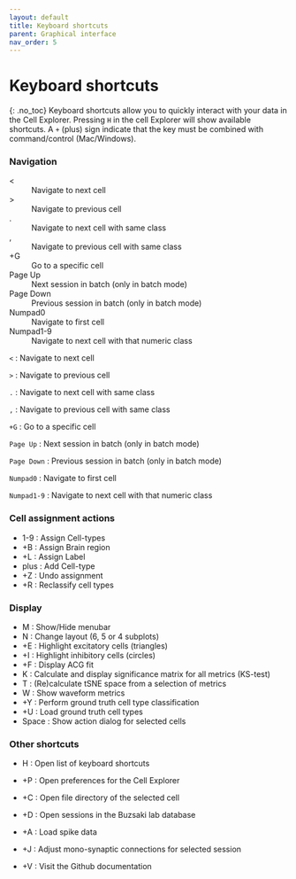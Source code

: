 ```yaml
---
layout: default
title: Keyboard shortcuts
parent: Graphical interface
nav_order: 5
---
```

# Keyboard shortcuts
{: .no_toc}
Keyboard shortcuts allow you to quickly interact with your data in the Cell Explorer. Pressing `H` in the cell Explorer will show available shortcuts. A `+` (plus) sign indicate that the key must be combined with command/control (Mac/Windows).

### Navigation
<dl>
  <dt><</dt>
  <dd>Navigate to next cell</dd>
  <dt>></dt>
  <dd>Navigate to previous cell</dd>
  <dt>.</dt>
  <dd>Navigate to next cell with same class</dd>
  <dt>,</dt>
  <dd>Navigate to previous cell with same class</dd>
  <dt>+G</dt>
  <dd>Go to a specific cell</dd>
  <dt>Page Up</dt>
  <dd>Next session in batch (only in batch mode)</dd>
  <dt>Page Down</dt>
  <dd>Previous session in batch (only in batch mode)</dd>
  <dt>Numpad0</dt>
  <dd>Navigate to first cell</dd>
  <dt>Numpad1-9</dt>
  <dd>Navigate to next cell with that numeric class</dd>
</dl>

`<` : Navigate to next cell

`>` : Navigate to previous cell

`.` : Navigate to next cell with same class

`,` : Navigate to previous cell with same class

`+G` : Go to a specific cell

`Page Up` : Next session in batch (only in batch mode)

`Page Down` : Previous session in batch (only in batch mode)

`Numpad0`   : Navigate to first cell

`Numpad1-9` : Navigate to next cell with that numeric class


### Cell assignment actions
- 1-9 : Assign Cell-types
- +B : Assign Brain region
- +L : Assign Label
- plus : Add Cell-type
- +Z : Undo assignment
- +R : Reclassify cell types

### Display
- M : Show/Hide menubar
- N : Change layout (6, 5 or 4 subplots)
- +E : Highlight excitatory cells (triangles)
- +I : Highlight inhibitory cells (circles)
- +F : Display ACG fit
- K : Calculate and display significance matrix for all metrics (KS-test)
- T : (Re)calculate tSNE space from a selection of metrics
- W : Show waveform metrics
- +Y : Perform ground truth cell type classification
- +U : Load ground truth cell types
- Space : Show action dialog for selected cells

### Other shortcuts
- H : Open list of keyboard shortcuts

- +P : Open preferences for the Cell Explorer
- +C : Open file directory of the selected cell
- +D : Open sessions in the Buzsaki lab database
- +A : Load spike data
- +J : Adjust mono-synaptic connections for selected session
- +V : Visit the Github documentation
